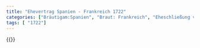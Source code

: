 ```yaml
---
title: "Ehevertrag Spanien - Frankreich 1722"
categories: ["Bräutigam:Spanien", "Braut: Frankreich", "Eheschließung vollzogen?:Nein", "verschiedenkonfessionelle Ehe?:Nein", "Dynastie Bräutigam:Bourbon (Spanien)", "Akteur Bräutigam:Bourbon (Spanien)", "Akteur Braut:Bourbon (Frankreich)", "Textbezug?:nein", "Ständisch?:nein", "Ratifikation?:nein", "Sonstiges?:ja", "Bräutigam:Spanien", "Braut: Frankreich"]
tags: [ "1722"]
---
```

<!--more-->
{{<v13>}}
